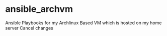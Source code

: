 # ansible_archvm
Ansible Playbooks for my Archlinux Based VM which is hosted on my home server
Cancel changes
